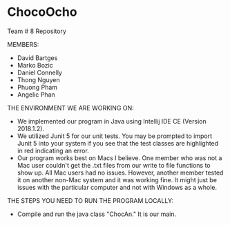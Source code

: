 # ChocoOcho
Team # 8 Repository

MEMBERS:
- David Bartges
- Marko Bozic
- Daniel Connelly
- Thong Nguyen
- Phuong Pham
- Angelic Phan

THE ENVIRONMENT WE ARE WORKING ON:
- We implemented our program in Java using Intellij IDE CE (Version 2018.1.2).
- We utilized Junit 5 for our unit tests. You may be prompted to import Junit 5 into your system if you see that the test
  classes are highlighted in red indicating an error. 
- Our program works best on Macs I believe. One member who was not a Mac user couldn't get the .txt files from our write
  to file functions to show up.  All Mac users had no issues. However, another member tested it on another non-Mac system
  and it was working fine. It might just be issues with the particular computer and not with Windows as a whole.

THE STEPS YOU NEED TO RUN THE PROGRAM LOCALLY:
- Compile and run the java class "ChocAn." It is our main.
